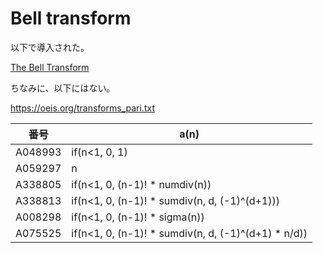 # Bell transform 

以下で導入された。

[The Bell Transform](https://oeis.org/wiki/User:Peter_Luschny/BellTransform)

ちなみに、以下にはない。

https://oeis.org/transforms_pari.txt

| 番号 | a(n) |
|----- | ----- | 
| A048993 |  if(n<1, 0, 1)  |
| A059297 |  n  |
| A338805 |  if(n<1, 0, (n-1)! * numdiv(n))  |
| A338813 |  if(n<1, 0, (n-1)! * sumdiv(n, d, (-1)^(d+1)))  |
| A008298 |  if(n<1, 0, (n-1)! * sigma(n))  |
| A075525 |  if(n<1, 0, (n-1)! * sumdiv(n, d, (-1)^(d+1) * n/d))  |

